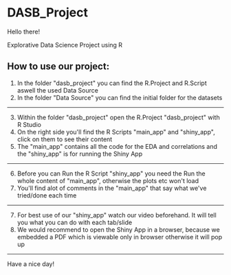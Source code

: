 # DASB_Project

Hello there!

Explorative Data Science Project using R 

How to use our project:
--------------------------------------------

1. In the folder "dasb_project" you can find the R.Project and R.Script aswell the used Data Source
2. In the folder "Data Source" you can find the initial folder for the datasets

--------------------------------------------

3. Within the folder "dasb_project" open the R.Project "dasb_project" with R Studio
4. On the right side you'll find the R Scripts "main_app" and "shiny_app", click on them to see their content
5. The "main_app" contains all the code for the EDA and correlations and the "shiny_app" is for running the Shiny App

--------------------------------------------

6. Before you can Run the R Script "shiny_app" you need the Run the whole content of "main_app", otherwise the plots etc won't load
7. You'll find alot of comments in the "main_app" that say what we've tried/done each time

--------------------------------------------

7. For best use of our "shiny_app" watch our video beforehand. It will tell you what you can do with each tab/slide
8. We would recommend to open the Shiny App in a browser, because we embedded a PDF which is viewable only in browser otherwise it will pop up

--------------------------------------------

Have a nice day!
